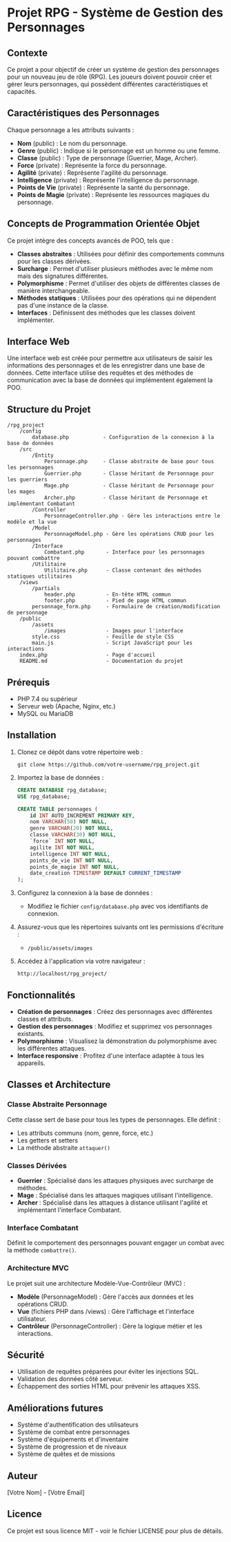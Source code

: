 # Projet RPG - Système de Gestion des Personnages

## Contexte
Ce projet a pour objectif de créer un système de gestion des personnages pour un nouveau jeu de rôle (RPG). Les joueurs doivent pouvoir créer et gérer leurs personnages, qui possèdent différentes caractéristiques et capacités.

## Caractéristiques des Personnages
Chaque personnage a les attributs suivants :
- **Nom** (public) : Le nom du personnage.
- **Genre** (public) : Indique si le personnage est un homme ou une femme.
- **Classe** (public) : Type de personnage (Guerrier, Mage, Archer).
- **Force** (private) : Représente la force du personnage.
- **Agilité** (private) : Représente l'agilité du personnage.
- **Intelligence** (private) : Représente l'intelligence du personnage.
- **Points de Vie** (private) : Représente la santé du personnage.
- **Points de Magie** (private) : Représente les ressources magiques du personnage.

## Concepts de Programmation Orientée Objet
Ce projet intègre des concepts avancés de POO, tels que :
- **Classes abstraites** : Utilisées pour définir des comportements communs pour les classes dérivées.
- **Surcharge** : Permet d'utiliser plusieurs méthodes avec le même nom mais des signatures différentes.
- **Polymorphisme** : Permet d'utiliser des objets de différentes classes de manière interchangeable.
- **Méthodes statiques** : Utilisées pour des opérations qui ne dépendent pas d'une instance de la classe.
- **Interfaces** : Définissent des méthodes que les classes doivent implémenter.

## Interface Web
Une interface web est créée pour permettre aux utilisateurs de saisir les informations des personnages et de les enregistrer dans une base de données. Cette interface utilise des requêtes et des méthodes de communication avec la base de données qui implémentent également la POO.

## Structure du Projet
```
/rpg_project
    /config
        database.php           - Configuration de la connexion à la base de données
    /src
        /Entity
            Personnage.php     - Classe abstraite de base pour tous les personnages
            Guerrier.php       - Classe héritant de Personnage pour les guerriers
            Mage.php           - Classe héritant de Personnage pour les mages
            Archer.php         - Classe héritant de Personnage et implémentant Combatant
        /Controller
            PersonnageController.php - Gère les interactions entre le modèle et la vue
        /Model
            PersonnageModel.php - Gère les opérations CRUD pour les personnages
        /Interface
            Combatant.php       - Interface pour les personnages pouvant combattre
        /Utilitaire
            Utilitaire.php      - Classe contenant des méthodes statiques utilitaires
    /views
        /partials
            header.php          - En-tête HTML commun
            footer.php          - Pied de page HTML commun
        personnage_form.php     - Formulaire de création/modification de personnage
    /public
        /assets
            /images             - Images pour l'interface
        style.css               - Feuille de style CSS
        main.js                 - Script JavaScript pour les interactions
    index.php                   - Page d'accueil
    README.md                   - Documentation du projet
```

## Prérequis
- PHP 7.4 ou supérieur
- Serveur web (Apache, Nginx, etc.)
- MySQL ou MariaDB

## Installation
1. Clonez ce dépôt dans votre répertoire web :
   ```
   git clone https://github.com/votre-username/rpg_project.git
   ```

2. Importez la base de données :
   ```sql
   CREATE DATABASE rpg_database;
   USE rpg_database;
   
   CREATE TABLE personnages (
       id INT AUTO_INCREMENT PRIMARY KEY,
       nom VARCHAR(50) NOT NULL,
       genre VARCHAR(20) NOT NULL,
       classe VARCHAR(30) NOT NULL,
       `force` INT NOT NULL,
       agilite INT NOT NULL,
       intelligence INT NOT NULL,
       points_de_vie INT NOT NULL,
       points_de_magie INT NOT NULL,
       date_creation TIMESTAMP DEFAULT CURRENT_TIMESTAMP
   );
   ```

3. Configurez la connexion à la base de données :
   - Modifiez le fichier `config/database.php` avec vos identifiants de connexion.

4. Assurez-vous que les répertoires suivants ont les permissions d'écriture :
   - `/public/assets/images`

5. Accédez à l'application via votre navigateur :
   ```
   http://localhost/rpg_project/
   ```

## Fonctionnalités
- **Création de personnages** : Créez des personnages avec différentes classes et attributs.
- **Gestion des personnages** : Modifiez et supprimez vos personnages existants.
- **Polymorphisme** : Visualisez la démonstration du polymorphisme avec les différentes attaques.
- **Interface responsive** : Profitez d'une interface adaptée à tous les appareils.

## Classes et Architecture

### Classe Abstraite Personnage
Cette classe sert de base pour tous les types de personnages. Elle définit :
- Les attributs communs (nom, genre, force, etc.)
- Les getters et setters
- La méthode abstraite `attaquer()`

### Classes Dérivées
- **Guerrier** : Spécialisé dans les attaques physiques avec surcharge de méthodes.
- **Mage** : Spécialisé dans les attaques magiques utilisant l'intelligence.
- **Archer** : Spécialisé dans les attaques à distance utilisant l'agilité et implémentant l'interface Combatant.

### Interface Combatant
Définit le comportement des personnages pouvant engager un combat avec la méthode `combattre()`.

### Architecture MVC
Le projet suit une architecture Modèle-Vue-Contrôleur (MVC) :
- **Modèle** (PersonnageModel) : Gère l'accès aux données et les opérations CRUD.
- **Vue** (fichiers PHP dans /views) : Gère l'affichage et l'interface utilisateur.
- **Contrôleur** (PersonnageController) : Gère la logique métier et les interactions.

## Sécurité
- Utilisation de requêtes préparées pour éviter les injections SQL.
- Validation des données côté serveur.
- Échappement des sorties HTML pour prévenir les attaques XSS.

## Améliorations futures
- Système d'authentification des utilisateurs
- Système de combat entre personnages
- Système d'équipements et d'inventaire
- Système de progression et de niveaux
- Système de quêtes et de missions

## Auteur
[Votre Nom] - [Votre Email]

## Licence
Ce projet est sous licence MIT - voir le fichier LICENSE pour plus de détails.